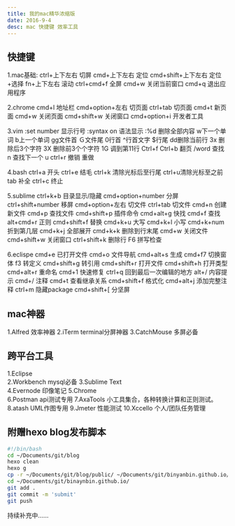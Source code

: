 ```yaml
---
title: 我的mac精华浓缩版
date: 2016-9-4
desc: mac 快捷键 效率工具
---
```


## 快捷键

1.mac基础:
ctrl+上下左右   切屏
cmd+上下左右  定位 
cmd+shift+上下左右  定位+选择
fn+上下左右  滚动
ctrl+cmd+f  全屏
cmd+w 关闭当前窗口
cmd+q 退出应用程序

2.chrome
cmd+l 地址栏
cmd+option+左右 切页面
ctrl+tab 切页面
cmd+t 新页面
cmd+w 关闭页面
cmd+shift+w 关闭窗口
cmd+option+i 开发者工具

3.vim
:set number 显示行号
:syntax on 语法显示
:%d 删除全部内容
w下一个单词
b上一个单词
gg文件首
Ｇ文件尾
0行首
^行首文字
$行尾
dd删除当前行
3x 删除后3个字符 3X 删除前3个个字符
1G 调到第11行
Ctrl+f Ctrl+b 翻页
/word 查找 n 查找下一个
u  ctrl+r   撤销 重做


4.bash
ctrl+a 开头
ctrl+e 结毛
ctrl+k 清除光标后至行尾
ctrl+u清除光标至之前
tab 补全
ctrl+c 终止

5.sublime
ctrl+k+b 目录显示/隐藏
cmd+option+number 分屏
ctrl+shift+number 移屏
cmd+option+左右 切文件
ctrl+tab 切文件
cmd+n 创建新文件
cmd+p 查找文件
cmd+shift+p  插件命令
cmd+alt+g 快找
cmd+f 查找 alt+cmd+r 正则
cmd+shift+f 替换
cmd+k+u 大写 cmd+k+l 小写
cmd+k+num 折到第几层
cmd+k+j 全部展开
cmd+k+k 删除到行末尾
cmd+w 关闭文件 
cmd+shift+w 关闭窗口
ctrl+shift+k 删除行
F6 拼写检查

6.eclispe
cmd+e 已打开文件
cmd+o 文件导航
cmd+alt+s 生成
cmd+f7 切换窗体
f3 转定义
cmd+shift+g 转引用
cmd+shift+r 打开文件
cmd+shift+h 打开类型
cmd+alt+r 重命名
cmd+1 快速修复
ctrl+q 回到最后一次编辑的地方
alt+/  内容提示
cmd+/ 注释
cmd+t 查看继承关系
cmd+shift+f 格式化
cmd+alt+j 添加完整注释
ctrl+m 隐藏package
cmd+shift+[ 分坚屏

## mac神器

1.Alfred  效率神器
2.iTerm  terminal分屏神器
3.CatchMouse  多屏必备

## 跨平台工具

1.Eclipse  
2.Workbench  mysql必备
3.Sublime Text   
4.Evernode 印像笔记
5.Chrome  
6.Postman  api测试专用
7.AxaTools  小工具集合，各种转换计算和正则测试。
8.atash UML作图专用
9.Jmeter  性能测试
10.Xccello 个人/团队任务管理


## 附赠hexo blog发布脚本

``` bash
#!/bin/bash
cd ~/Documents/git/blog
hexo clean
hexo g
cp -r ~/Documents/git/blog/public/ ~/Documents/git/binyanbin.github.io/
cd ~/Documents/git/binaynbin.github.io/
git add .
git commit -m 'submit'
git push
```

持续补充中......